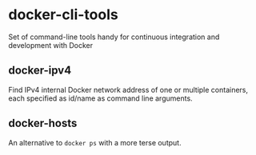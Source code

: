 docker-cli-tools
================

Set of command-line tools handy for continuous integration and development with Docker

docker-ipv4
-----------

Find IPv4 internal Docker network address of one or multiple containers, each specified as id/name as command line arguments.

docker-hosts
------------

An alternative to ``docker ps`` with a more terse output.
